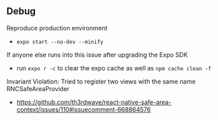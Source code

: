 ## Debug
Reproduce production environment 
- `expo start --no-dev --minify`

If anyone else runs into this issue after upgrading the Expo SDK
- run `expo r -c` to clear the expo cache as well as `npm cache clean -f`

Invariant Violation: Tried to register two views with the same name RNCSafeAreaProvider
- https://github.com/th3rdwave/react-native-safe-area-context/issues/110#issuecomment-668864576